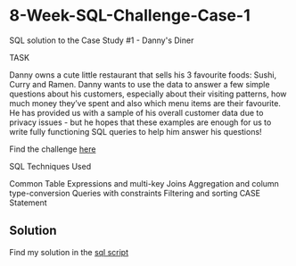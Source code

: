 # 8-Week-SQL-Challenge-Case-1

SQL solution to the Case Study #1 - Danny's Diner

TASK

Danny owns a cute little restaurant that sells his 3 favourite foods: Sushi, Curry and Ramen. Danny wants to use the data to answer a few simple questions about his customers, especially about their visiting patterns, how much money they’ve spent and also which menu items are their favourite. He has provided us with a sample of his overall customer data due to privacy issues - but he hopes that these examples are enough for us to write fully functioning SQL queries to help him answer his questions!

Find the challenge [here](https://8weeksqlchallenge.com/case-study-1/)

SQL Techniques Used

Common Table Expressions and multi-key Joins
Aggregation and column type-conversion
Queries with constraints
Filtering and sorting
CASE Statement

## Solution
Find my solution in the [sql script](https://github.com/Jiyajiya21/8-Week-SQL-Challenge-/blob/main/SQL-SCRIPT%20copy.sql)
